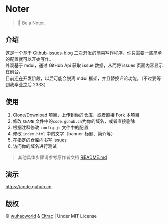 # Noter
> 📝 Be a Noter. 
## 介绍
这是一个基于 [Github-issues-blog](https://github.com/wuhaoworld/github-issues-blog) 二次开发的简易写作程序，你只需要一些简单的配置就可以开始写作。  
外观基于 mdui，通过 GitHub Api 获取 issue 数据，从而将 issues 页面内容显示在前台。  
目前还在开发阶段，以后可能会脱离 mdui 框架，并且替换评论功能。（不过要等到我毕业之后 2333）

## 使用
1. Clone/Download 项目，上传到你的仓库，或者直接 Fork 本项目
2. 修改 `CNAME` 文件中的`code.guhub.cn`为你的域名，或者直接删除
3. 根据注释修改 `config.js` 文件中的配置
4. 修改 `index.html` 中的文字（banner 标题、简介等）
5. 在指定的仓库内书写 issues
5. 访问你的域名进行测试
> 其他具体步骤请参考原作者文档 [README.md](https://github.com/wuhaoworld/github-issues-blog/blob/master/README.md)

## 演示
https://code.guhub.cn

## 版权
&copy; [wuhaoworld](https://github.com/wuhaoworld/github-issues-blog/) & [Eltrac](https://github.com/BigCoke233/) | Under MIT License
